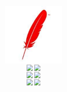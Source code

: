 <br>

<div align="center">
    <img src="https://github.com/GetMyOffers/Nebulas-Learn/blob/master/53F082D5DC4063B7FAAFAAFBB5CD7118.jpg" width="150px">
    <br>
    <a href=""> <img src="https://img.shields.io/badge/%3E-leetcode%20solution-red.svg"></a> <a href="https://legacy.gitbook.com/book/cyc2018/interview-notebook/details"> <img src="https://img.shields.io/badge/--%20-C%2B%2B-orange.svg"></a>
    <br>
    <a href=""> <img src="https://img.shields.io/badge/%3E-leetcode%20solutions-green.svg"></a> <a href="https://legacy.gitbook.com/book/cyc2018/interview-notebook/details"> <img src="https://img.shields.io/badge/%3E-leetcode%20solutions-brightgreen.svg"></a> 
    <br>
    <a href=""> <img src="https://img.shields.io/badge/%3E-leetcode%20solution-red.svg"></a> <a href="https://legacy.gitbook.com/book/cyc2018/interview-notebook/details"> <img src="https://img.shields.io/badge/%3E-algorithm%20implementation-red.svg"></a>
</div>


